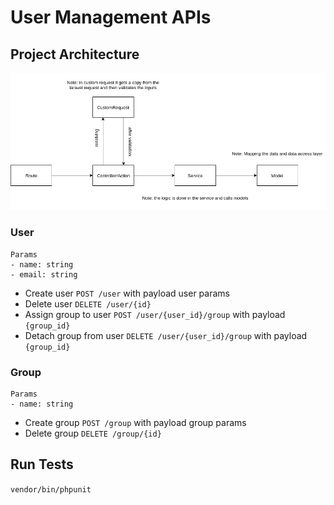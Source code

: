 # User Management APIs
## Project Architecture
![Alt text](UserManagement.png?raw=true "domain_model")

### User
    Params
    - name: string
    - email: string
- Create user  `POST /user` with payload user params
- Delete user  `DELETE /user/{id}`
- Assign group to user  `POST /user/{user_id}/group` with payload `{group_id}`
- Detach group from user  `DELETE /user/{user_id}/group` with payload `{group_id}`


### Group
    Params
    - name: string
- Create group  `POST /group` with payload group params
- Delete group  `DELETE /group/{id}`

## Run Tests
`vendor/bin/phpunit`
